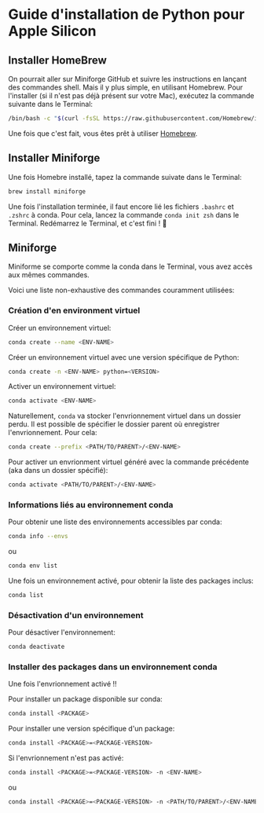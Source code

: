 # Guide d'installation de Python pour Apple Silicon

## Installer HomeBrew
On pourrait aller sur Miniforge GitHub et suivre les instructions en lançant des commandes shell. Mais il y plus simple, en utilisant Homebrew.
Pour l'installer (si il n'est pas déjà présent sur votre Mac), exécutez la commande suivante dans le Terminal:

```bash
/bin/bash -c "$(curl -fsSL https://raw.githubusercontent.com/Homebrew/install/HEAD/install.sh)"
```

Une fois que c'est fait, vous êtes prêt à utiliser [Homebrew](https://brew.sh/).

## Installer Miniforge

Une fois Homebre installé, tapez la commande suivate dans le Terminal:
```bash
brew install miniforge
```

Une fois l'installation terminée, il faut encore lié les fichiers `.bashrc` et `.zshrc` à conda. Pour cela, lancez la commande `conda init zsh` dans le Terminal. Redémarrez le Terminal, et c'est fini ! 🎉

## Miniforge

Miniforme se comporte comme la conda dans le Terminal, vous avez accès aux mêmes commandes.

Voici une liste non-exhaustive des commandes couramment utilisées:

### Création d'en environment virtuel

Créer un environnement virtuel:
```bash
conda create --name <ENV-NAME>
```

Créer un environnement virtuel avec une version spécifique de Python:
```bash
conda create -n <ENV-NAME> python=<VERSION>
```

Activer un environnement virtuel:
```bash
conda activate <ENV-NAME>
```


Naturellement, `conda` va stocker l'envrionnement virtuel dans un dossier perdu. Il est possible de spécifier le dossier parent où enregistrer l'envrionnement. Pour cela:
```bash
conda create --prefix <PATH/TO/PARENT>/<ENV-NAME>
```

Pour activer un envrionment virtuel généré avec la commande précédente (aka dans un dossier spécifié):
```bash
conda activate <PATH/TO/PARENT>/<ENV-NAME>
```

### Informations liés au environnement conda

Pour obtenir une liste des environnements accessibles par conda:
```bash
conda info --envs
```
ou
```bash
conda env list
```

Une fois un environnement activé, pour obtenir la liste des packages inclus:
```bash
conda list
```
### Désactivation d'un environnement

Pour désactiver l'environnement:
```bash
conda deactivate
```

### Installer des packages dans un environnement conda
Une fois l'envrionnement activé !!

Pour installer un package disponible sur conda:
```bash
conda install <PACKAGE>
```

Pour installer une version spécifique d'un package:
```bash
conda install <PACKAGE>=<PACKAGE-VERSION>
```

Si l'envrionnement n'est pas activé:

```bash
conda install <PACKAGE>=<PACKAGE-VERSION> -n <ENV-NAME>
```

ou

```bash
conda install <PACKAGE>=<PACKAGE-VERSION> -n <PATH/TO/PARENT>/<ENV-NAME>
```
